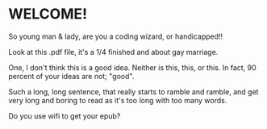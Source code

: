 # WELCOME!

So young man & lady, are you a coding wizard, or handicapped!!

Look at this .pdf file, it's a 1/4 finished and about gay marriage.

One, I don't think this is a good idea. Neither is this, this, or this. In fact, 90 percent of your ideas are not; "good".

Such a long, long sentence, that really starts to ramble and ramble, and get very long and boring to read as it's too long with too many words.

Do you use wifi to get your epub?